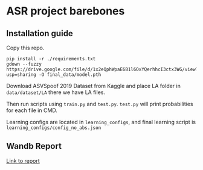 # ASR project barebones

## Installation guide

Copy this repo.

```shell
pip install -r ./requirements.txt
gdown --fuzzy https://drive.google.com/file/d/1x2eQphWpaE6B1l6OxYQerhhcI3ctx3WG/view?usp=sharing -O final_data/model.pth
```

Download  ASVSpoof 2019 Dataset from Kaggle and place LA folder in `data/dataset/LA` there we have LA files.

Then run scripts using `train.py` and `test.py`. `test.py` will print probabilities for 
each file in CMD.

Learning configs are located in `learning_configs`, and final learning script is `learning_configs/config_no_abs.json`



## Wandb Report

[Link to report](https://wandb.ai/svak/AntiSpoofing/reports/RawNet2--Vmlldzo2Mjc5MzY5?accessToken=wipdbqb0c6n1k64e4qg4agw3cgad2x5045ebha1xp48tdqa2eyoprm2e1nas9fv2)

